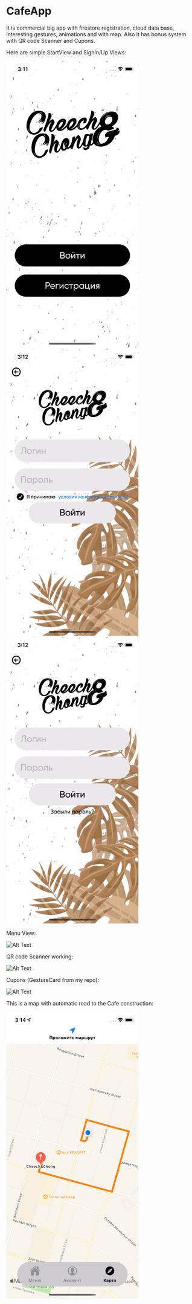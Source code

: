 # CafeApp
It is commercial big app with firestore registration, cloud data base, interesting gestures, animations and with map. Also it has bonus system with QR code Scanner and Cupons.

Here are simple StartView and SignIn/Up Views:

<img src = "https://github.com/NshLy/CafeApp/blob/main/Screenshots/Simulator%20Screen%20Shot%20-%20iPhone%2011%20Pro%20-%202020-11-14%20at%2015.11.58.png" width = 350>
<img src = "https://github.com/NshLy/CafeApp/blob/main/Screenshots/Simulator%20Screen%20Shot%20-%20iPhone%2011%20Pro%20-%202020-11-14%20at%2015.12.14.png" width = 350>
<img src = "https://github.com/NshLy/CafeApp/blob/main/Screenshots/Simulator%20Screen%20Shot%20-%20iPhone%2011%20Pro%20-%202020-11-14%20at%2015.12.10.png" width = 350>

Menu View:

![Alt Text](https://media.giphy.com/media/gk1wgbYYO7HfdkMed0/giphy.gif)

QR code Scanner working:

![Alt Text](https://media.giphy.com/media/NZbOOC927ae9a9O1pe/giphy.gif)

Cupons (GestureCard from my repo):

![Alt Text](https://media.giphy.com/media/G7hE603KRxtAuYQruY/giphy.gif)


This is a map with automatic road to the Cafe construction:

<img src = "https://github.com/NshLy/CafeApp/blob/main/Screenshots/Simulator%20Screen%20Shot%20-%20iPhone%2011%20Pro%20-%202020-11-14%20at%2015.14.38.png" width = 350>
